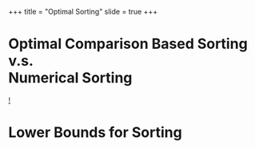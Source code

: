 +++
title = "Optimal Sorting"
slide = true
+++

# Optimal Comparison Based Sorting <br> v.s. <br>  Numerical Sorting

[!](highlight)



# Lower Bounds for Sorting


